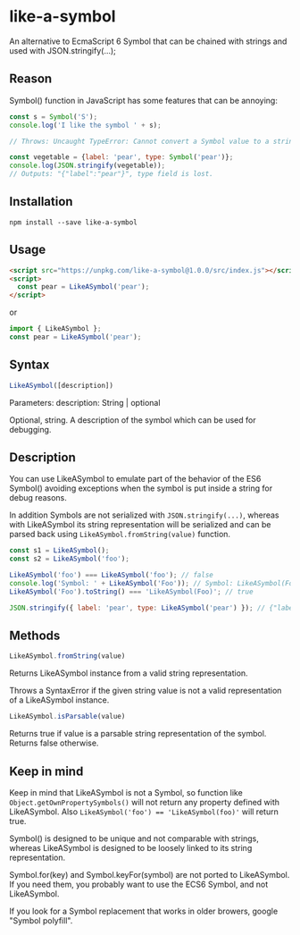 # like-a-symbol
An alternative to EcmaScript 6 Symbol that can be chained with strings and used with JSON.stringify(...);
## Reason
Symbol() function in JavaScript has some features that can be annoying:
```javascript
const s = Symbol('S');
console.log('I like the symbol ' + s);

// Throws: Uncaught TypeError: Cannot convert a Symbol value to a string
```
```javascript
const vegetable = {label: 'pear', type: Symbol('pear')};
console.log(JSON.stringify(vegetable));
// Outputs: "{"label":"pear"}", type field is lost.
```

## Installation
```
npm install --save like-a-symbol
```

## Usage
```html
<script src="https://unpkg.com/like-a-symbol@1.0.0/src/index.js"></script>
<script>
  const pear = LikeASymbol('pear');
</script>
```
or
```javascript
import { LikeASymbol };
const pear = LikeASymbol('pear');
```

## Syntax
```javascript
LikeASymbol([description])
```
Parameters:
description: String | optional

Optional, string. A description of the symbol which can be used for debugging.

## Description
You can use LikeASymbol to emulate part of the behavior of the ES6 Symbol() avoiding exceptions when
the symbol is put inside a string for debug reasons.

In addition Symbols are not serialized with `JSON.stringify(...)`, whereas with LikeASymbol its
string representation will be serialized and can be parsed back using `LikeASymbol.fromString(value)` function.

```javascript
const s1 = LikeASymbol();
const s2 = LikeASymbol('foo');

LikeASymbol('foo') === LikeASymbol('foo'); // false
console.log('Symbol: ' + LikeASymbol('Foo')); // Symbol: LikeASymbol(Foo)
LikeASymbol('Foo').toString() === 'LikeASymbol(Foo)'; // true

JSON.stringify({ label: 'pear', type: LikeASymbol('pear') }); // {"label":"pear","type":"LikeASymbol(pear)"}
```

## Methods
```javascript
LikeASymbol.fromString(value)
```
Returns LikeASymbol instance from a valid string representation.

Throws a SyntaxError if the given string value is not a valid representation of a LikeASymbol instance.

```javascript
LikeASymbol.isParsable(value)
```
Returns true if value is a parsable string representation of the symbol. Returns false otherwise.

## Keep in mind
Keep in mind that LikeASymbol is not a Symbol, so function like `Object.getOwnPropertySymbols()`
will not return any property defined with LikeASymbol.
Also `LikeASymbol('foo') == 'LikeASymbol(foo)'` will return true.

Symbol() is designed to be unique and not comparable with strings, whereas LikeASymbol is designed to
be loosely linked to its string representation.

Symbol.for(key) and Symbol.keyFor(symbol) are not ported to LikeASymbol. If you need them, you probably
want to use the ECS6 Symbol, and not LikeASymbol.

If you look for a Symbol replacement that works in older browers, google "Symbol polyfill".
